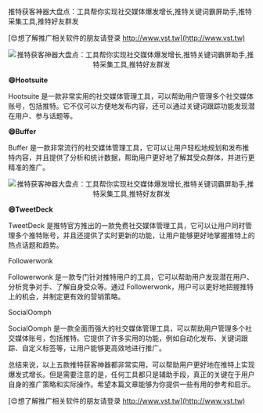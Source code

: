 推特获客神器大盘点：工具帮你实现社交媒体爆发增长,推特关键词霸屏助手,推特采集工具,推特好友群发

[😍想了解推广相关软件的朋友请登录 http://www.vst.tw](http://www.vst.tw)

 <center><img src="https://vst.tw/MP4/tuiguang/png/6.png" alt="推特获客神器大盘点：工具帮你实现社交媒体爆发增长,推特关键词霸屏助手,推特采集工具,推特好友群发"></center>

**😄Hootsuite**

Hootsuite 是一款非常实用的社交媒体管理工具，可以帮助用户管理多个社交媒体账号，包括推特。它不仅可以方便地发布内容，还可以通过关键词跟踪功能发现潜在用户、参与话题等。

**😄Buffer**

Buffer 是一款非常流行的社交媒体管理工具，它可以让用户轻松地规划和发布推特内容，并且提供了分析和统计数据，帮助用户更好地了解其受众群体，并进行更精准的推广。

 <center><img src="https://vst.tw/MP4/tuiguang/png/7.png" alt="推特获客神器大盘点：工具帮你实现社交媒体爆发增长,推特关键词霸屏助手,推特采集工具,推特好友群发"></center>

**😄TweetDeck**

TweetDeck 是推特官方推出的一款免费社交媒体管理工具，它可以让用户同时管理多个推特账号，并且还提供了实时更新的功能，让用户能够更好地掌握推特上的热点话题和趋势。

Followerwonk

Followerwonk 是一款专门针对推特用户的工具，它可以帮助用户发现潜在用户、分析竞争对手、了解自身受众等。通过 Followerwonk，用户可以更好地把握推特上的机会，并制定更有效的营销策略。

SocialOomph

SocialOomph 是一款全面而强大的社交媒体管理工具，可以帮助用户管理多个社交媒体账号，包括推特。它提供了许多实用的功能，例如自动化发布、关键词跟踪、自定义标签等，让用户能够更高效地进行推广。

总结来说，以上五款推特获客神器都非常实用，可以帮助用户更好地在推特上实现爆发式增长。但是需要注意的是，任何工具都只是辅助手段，真正的关键在于用户自身的推广策略和实际操作。希望本篇文章能够为你提供一些有用的参考和启示。

[😍想了解推广相关软件的朋友请登录 http://www.vst.tw](http://www.vst.tw)



